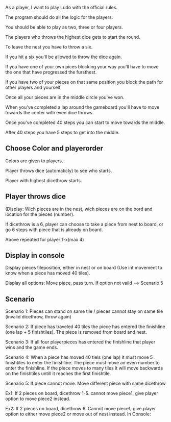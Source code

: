 As a player, I want to play Ludo with the official rules.

The program should do all the logic for the players.

You should be able to play as two, three or four players.

The players who throws the highest dice gets to start the round.

To leave the nest you have to throw a six.

If you hit a six you'll be allowed to throw the dice again.

If you have one of your own pices blocking your way you'll have to move the one that have progressed the fursthest.

If you have two of your pieces on that same position you block the path for other players and yourself.

Once all your pieces are in the middle circle you've won.

When you've completed a lap around the gameboard you'll have to move towards the center with even dice throws.

Once you've completed 40 steps you can start to move towards the middle.

After 40 steps you have 5 steps to get into the middle.

Choose Color and playerorder
---
Colors are given to players.

Player throws dice (automaticly) to see who starts.

Player with highest dicethrow starts.

Player throws dice
---
(Display: Wich pieces are in the nest, wich pieces are on the bord and location for the pieces (number).

If dicethrow is a 6, player can choose to take a piece from nest to board, or go 6 steps with piece that is already on board.

Above repeated for player 1-x(max 4)

Display in console
---
Display pieces tileposition, either in nest or on board (Use int movement to know when a piece has moved 40 tiles).

Display all options: Move piece, pass turn. If option not vaild --> Scenario 5

Scenario
---
Scenario 1:
Pieces can stand on same tile / pieces cannot stay on same tile (invalid dicethrow, throw again)

Scenario 2:
If piece has traveled 40 tiles the piece has entered the finishline (one lap + 5 finishtiles). The piece is removed from board and nest.

Scenario 3:
If all four playerpieces has entered the finishline that player wins and the game ends.

Scenario 4: 
When a piece has moved 40 tiels (one lap) it must move 5 finishtiles to enter the finishline. The piece must move an even number to enter the finishline. If the piece moves to many tiles it will move backwards on the finishtiles untill it reaches the first finishtile.

Scenario 5:
If piece cannot move. Move different piece with same dicethrow

Ex1: If 2 pieces on board, dicethrow 1-5. cannot move piece1, give player option to move piece2 instead.

Ex2: If 2 pieces on board, dicethrow 6. Cannot move piece1, give player option to either move piece2 or move out of nest instead.
In Console:


